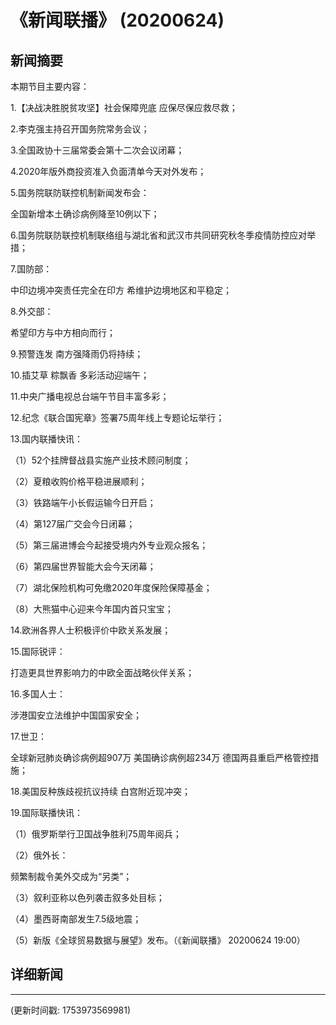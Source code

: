 # 《新闻联播》 (20200624)

## 新闻摘要

本期节目主要内容：

1.【决战决胜脱贫攻坚】社会保障兜底 应保尽保应救尽救；

2.李克强主持召开国务院常务会议；

3.全国政协十三届常委会第十二次会议闭幕；

4.2020年版外商投资准入负面清单今天对外发布；

5.国务院联防联控机制新闻发布会：

全国新增本土确诊病例降至10例以下；

6.国务院联防联控机制联络组与湖北省和武汉市共同研究秋冬季疫情防控应对举措；

7.国防部：

中印边境冲突责任完全在印方 希维护边境地区和平稳定；

8.外交部：

希望印方与中方相向而行；

9.预警连发 南方强降雨仍将持续；

10.插艾草 粽飘香 多彩活动迎端午；

11.中央广播电视总台端午节目丰富多彩；

12.纪念《联合国宪章》签署75周年线上专题论坛举行；

13.国内联播快讯：

（1）52个挂牌督战县实施产业技术顾问制度；

（2）夏粮收购价格平稳进展顺利；

（3）铁路端午小长假运输今日开启；

（4）第127届广交会今日闭幕；

（5）第三届进博会今起接受境内外专业观众报名；

（6）第四届世界智能大会今天闭幕；

（7）湖北保险机构可免缴2020年度保险保障基金；

（8）大熊猫中心迎来今年国内首只宝宝；

14.欧洲各界人士积极评价中欧关系发展；

15.国际锐评：

打造更具世界影响力的中欧全面战略伙伴关系；

16.多国人士：

涉港国安立法维护中国国家安全；

17.世卫：

全球新冠肺炎确诊病例超907万 美国确诊病例超234万 德国两县重启严格管控措施；

18.美国反种族歧视抗议持续 白宫附近现冲突；

19.国际联播快讯：

（1）俄罗斯举行卫国战争胜利75周年阅兵；

（2）俄外长：

频繁制裁令美外交成为“另类”；

（3）叙利亚称以色列袭击叙多处目标；

（4）墨西哥南部发生7.5级地震；

（5）新版《全球贸易数据与展望》发布。（《新闻联播》 20200624 19:00）

## 详细新闻

---

(更新时间戳: 1753973569981)

